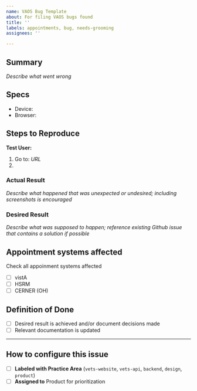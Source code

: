 ```yaml
---
name: VAOS Bug Template
about: For filing VAOS bugs found
title: ''
labels: appointments, bug, needs-grooming
assignees: ''

---
```


## Summary
_Describe what went wrong_

## Specs
- Device:
- Browser:

## Steps to Reproduce
**Test User:**

1. Go to: _URL_
2.

### Actual Result
_Describe what happened that was unexpected or undesired; including screenshots is encouraged_

### Desired Result
_Describe what was supposed to happen; reference existing Github issue that contains a solution if possible_

## Appointment systems affected
Check all appoinment systems affected
- [ ] vistA
- [ ] HSRM
- [ ] CERNER (OH)

## Definition of Done
- [ ] Desired result is achieved and/or document decisions made
- [ ] Relevant documentation is updated

---
## How to configure this issue
- [ ] **Labeled with Practice Area** (`vets-website`, `vets-api`, `backend`, `design`, `product`)
- [ ] **Assigned to** Product for prioritization
